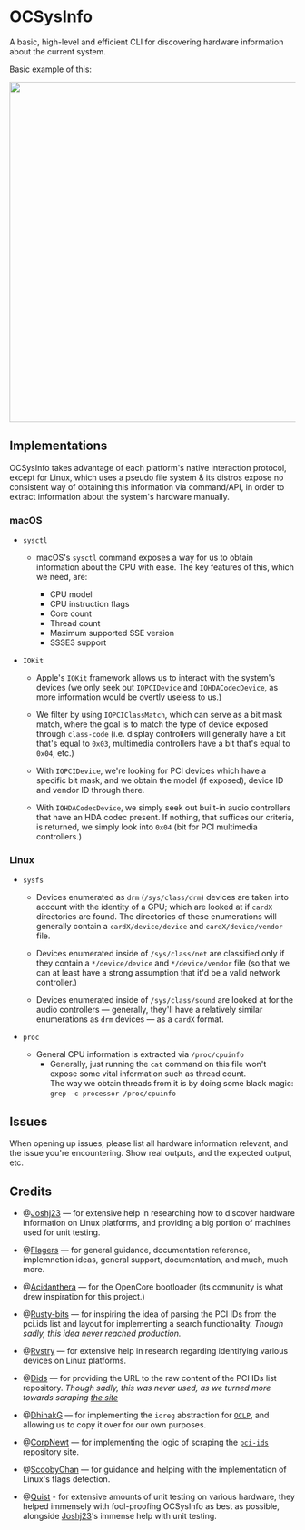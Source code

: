 # OCSysInfo

A basic, high-level and efficient CLI for discovering hardware information about the current system.

Basic example of this:

[<img src="https://i.imgur.com/taFKTV0.png" width="600"/>](https://i.imgur.com/taFKTV0.png=0)

## Implementations

OCSysInfo takes advantage of each platform's native interaction protocol, except for Linux, which uses a pseudo file system & its distros expose no consistent way of obtaining this information via command/API, in order to extract information about the system's hardware manually.

### macOS

- `sysctl`

  - macOS's `sysctl` command exposes a way for us to obtain information about the CPU with ease. The key features of this, which we need, are:

    - CPU model
    - CPU instruction flags
    - Core count
    - Thread count
    - Maximum supported SSE version
    - SSSE3 support

- `IOKit`

  - Apple's `IOKit` framework allows us to interact with the system's devices (we only seek out `IOPCIDevice` and `IOHDACodecDevice`, as more information would be overtly useless to us.)

  - We filter by using `IOPCIClassMatch`, which can serve as a bit mask match, where the goal is to match the type of device exposed through `class-code` (i.e. display controllers will generally have a bit that's equal to `0x03`, multimedia controllers have a bit that's equal to `0x04`, etc.)

  - With `IOPCIDevice`, we're looking for PCI devices which have a specific bit mask, and we obtain the model (if exposed), device ID and vendor ID through there.

  - With `IOHDACodecDevice`, we simply seek out built-in audio controllers that have an HDA codec present. If nothing, that suffices our criteria, is returned, we simply look into `0x04` (bit for PCI multimedia controllers.)

### Linux

- `sysfs`

  - Devices enumerated as `drm` (`/sys/class/drm`) devices are taken into account with the identity of a GPU; which are looked at if `cardX` directories are found. The directories of these enumerations will generally contain a `cardX/device/device` and `cardX/device/vendor` file.

  - Devices enumerated inside of `/sys/class/net` are classified only if they contain a `*/device/device` and `*/device/vendor` file (so that we can at least have a strong assumption that it'd be a valid network controller.)

  - Devices enumerated inside of `/sys/class/sound` are looked at for the audio controllers — generally, they'll have a relatively similar enumerations as `drm` devices — as a `cardX` format.

- `proc`
  - General CPU information is extracted via `/proc/cpuinfo`
    - Generally, just running the `cat` command on this file won't expose some vital information such as thread count. <br />
      The way we obtain threads from it is by doing some black magic: `grep -c processor /proc/cpuinfo`

## Issues

When opening up issues, please list all hardware information relevant, and the issue you're encountering. Show real outputs, and the expected output, etc.

## Credits

- @[Joshj23](https://github.com/Joshj23icy) — for extensive help in researching how to discover hardware information on Linux platforms, and providing a big portion of machines used for unit testing.

- @[Flagers](https://github.com/flagersgit) — for general guidance, documentation reference, implemnetion ideas, general support, documentation, and much, much more.

- @[Acidanthera](https://github.com/Acidanthera) — for the OpenCore bootloader (its community is what drew inspiration for this project.)

- @[Rusty-bits](https://github.com/rusty-bits) — for inspiring the idea of parsing the PCI IDs from the pci.ids list and layout for implementing a search functionality. _Though sadly, this idea never reached production._

- @[Rvstry](https://github.com/rvstry) — for extensive help in research regarding identifying various devices on Linux platforms.

- @[Dids](https://github.com/Dids) — for providing the URL to the raw content of the PCI IDs list repository. _Though sadly, this was never used, as we turned more towards scraping [the site](https://pci-ids.ucw.cz)_

- @[DhinakG](https://github.com/DhinakG) — for implementing the `ioreg` abstraction for [`OCLP`](https://github.com/dortania/OpenCore-Legacy-Patcher), and allowing us to copy it over for our own purposes.

- @[CorpNewt](https://github.com/CorpNewt) — for implementing the logic of scraping the [`pci-ids`](https://pci-ids.ucw.cz) repository site.

- @[ScoobyChan](https://github.com/ScoobyChan) — for guidance and helping with the implementation of Linux's flags detection.

- @[Quist](https://github.com/nadiaholmquist) - for extensive amounts of unit testing on various hardware, they helped immensely with fool-proofing OCSysInfo as best as possible, alongside [Joshj23](https://github.com/Joshj23icy)'s immense help with unit testing.
